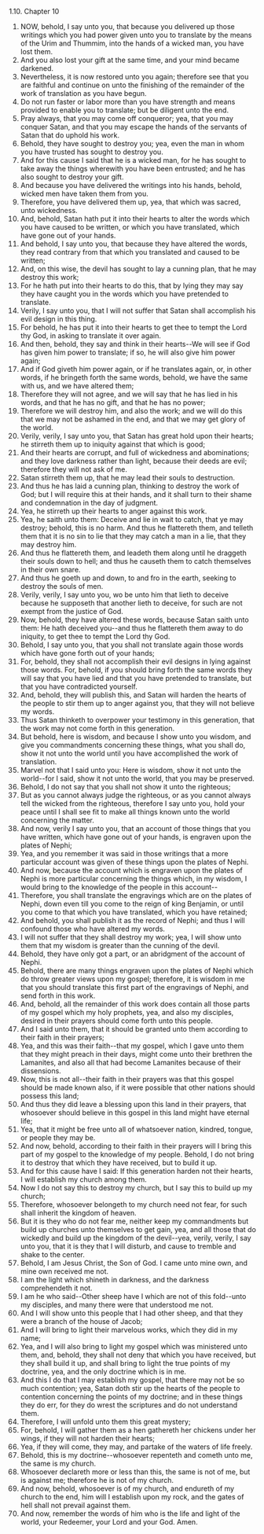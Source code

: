 1.10. Chapter 10
1. NOW, behold, I say unto you, that because you delivered up those writings which you had power given unto you to translate by the means of the Urim and Thummim, into the hands of a wicked man, you have lost them.
2. And you also lost your gift at the same time, and your mind became darkened.
3. Nevertheless, it is now restored unto you again; therefore see that you are faithful and continue on unto the finishing of the remainder of the work of translation as you have begun.
4. Do not run faster or labor more than you have strength and means provided to enable you to translate; but be diligent unto the end.
5. Pray always, that you may come off conqueror; yea, that you may conquer Satan, and that you may escape the hands of the servants of Satan that do uphold his work.
6. Behold, they have sought to destroy you; yea, even the man in whom you have trusted has sought to destroy you.
7. And for this cause I said that he is a wicked man, for he has sought to take away the things wherewith you have been entrusted; and he has also sought to destroy your gift.
8. And because you have delivered the writings into his hands, behold, wicked men have taken them from you.
9. Therefore, you have delivered them up, yea, that which was sacred, unto wickedness.
10. And, behold, Satan hath put it into their hearts to alter the words which you have caused to be written, or which you have translated, which have gone out of your hands.
11. And behold, I say unto you, that because they have altered the words, they read contrary from that which you translated and caused to be written;
12. And, on this wise, the devil has sought to lay a cunning plan, that he may destroy this work;
13. For he hath put into their hearts to do this, that by lying they may say they have caught you in the words which you have pretended to translate.
14. Verily, I say unto you, that I will not suffer that Satan shall accomplish his evil design in this thing.
15. For behold, he has put it into their hearts to get thee to tempt the Lord thy God, in asking to translate it over again.
16. And then, behold, they say and think in their hearts--We will see if God has given him power to translate; if so, he will also give him power again;
17. And if God giveth him power again, or if he translates again, or, in other words, if he bringeth forth the same words, behold, we have the same with us, and we have altered them;
18. Therefore they will not agree, and we will say that he has lied in his words, and that he has no gift, and that he has no power;
19. Therefore we will destroy him, and also the work; and we will do this that we may not be ashamed in the end, and that we may get glory of the world.
20. Verily, verily, I say unto you, that Satan has great hold upon their hearts; he stirreth them up to iniquity against that which is good;
21. And their hearts are corrupt, and full of wickedness and abominations; and they love darkness rather than light, because their deeds are evil; therefore they will not ask of me.
22. Satan stirreth them up, that he may lead their souls to destruction.
23. And thus he has laid a cunning plan, thinking to destroy the work of God; but I will require this at their hands, and it shall turn to their shame and condemnation in the day of judgment.
24. Yea, he stirreth up their hearts to anger against this work.
25. Yea, he saith unto them: Deceive and lie in wait to catch, that ye may destroy; behold, this is no harm. And thus he flattereth them, and telleth them that it is no sin to lie that they may catch a man in a lie, that they may destroy him.
26. And thus he flattereth them, and leadeth them along until he draggeth their souls down to hell; and thus he causeth them to catch themselves in their own snare.
27. And thus he goeth up and down, to and fro in the earth, seeking to destroy the souls of men.
28. Verily, verily, I say unto you, wo be unto him that lieth to deceive because he supposeth that another lieth to deceive, for such are not exempt from the justice of God.
29. Now, behold, they have altered these words, because Satan saith unto them: He hath deceived you--and thus he flattereth them away to do iniquity, to get thee to tempt the Lord thy God.
30. Behold, I say unto you, that you shall not translate again those words which have gone forth out of your hands;
31. For, behold, they shall not accomplish their evil designs in lying against those words. For, behold, if you should bring forth the same words they will say that you have lied and that you have pretended to translate, but that you have contradicted yourself.
32. And, behold, they will publish this, and Satan will harden the hearts of the people to stir them up to anger against you, that they will not believe my words.
33. Thus Satan thinketh to overpower your testimony in this generation, that the work may not come forth in this generation.
34. But behold, here is wisdom, and because I show unto you wisdom, and give you commandments concerning these things, what you shall do, show it not unto the world until you have accomplished the work of translation.
35. Marvel not that I said unto you: Here is wisdom, show it not unto the world--for I said, show it not unto the world, that you may be preserved.
36. Behold, I do not say that you shall not show it unto the righteous;
37. But as you cannot always judge the righteous, or as you cannot always tell the wicked from the righteous, therefore I say unto you, hold your peace until I shall see fit to make all things known unto the world concerning the matter.
38. And now, verily I say unto you, that an account of those things that you have written, which have gone out of your hands, is engraven upon the plates of Nephi;
39. Yea, and you remember it was said in those writings that a more particular account was given of these things upon the plates of Nephi.
40. And now, because the account which is engraven upon the plates of Nephi is more particular concerning the things which, in my wisdom, I would bring to the knowledge of the people in this account--
41. Therefore, you shall translate the engravings which are on the plates of Nephi, down even till you come to the reign of king Benjamin, or until you come to that which you have translated, which you have retained;
42. And behold, you shall publish it as the record of Nephi; and thus I will confound those who have altered my words.
43. I will not suffer that they shall destroy my work; yea, I will show unto them that my wisdom is greater than the cunning of the devil.
44. Behold, they have only got a part, or an abridgment of the account of Nephi.
45. Behold, there are many things engraven upon the plates of Nephi which do throw greater views upon my gospel; therefore, it is wisdom in me that you should translate this first part of the engravings of Nephi, and send forth in this work.
46. And, behold, all the remainder of this work does contain all those parts of my gospel which my holy prophets, yea, and also my disciples, desired in their prayers should come forth unto this people.
47. And I said unto them, that it should be granted unto them according to their faith in their prayers;
48. Yea, and this was their faith--that my gospel, which I gave unto them that they might preach in their days, might come unto their brethren the Lamanites, and also all that had become Lamanites because of their dissensions.
49. Now, this is not all--their faith in their prayers was that this gospel should be made known also, if it were possible that other nations should possess this land;
50. And thus they did leave a blessing upon this land in their prayers, that whosoever should believe in this gospel in this land might have eternal life;
51. Yea, that it might be free unto all of whatsoever nation, kindred, tongue, or people they may be.
52. And now, behold, according to their faith in their prayers will I bring this part of my gospel to the knowledge of my people. Behold, I do not bring it to destroy that which they have received, but to build it up.
53. And for this cause have I said: If this generation harden not their hearts, I will establish my church among them.
54. Now I do not say this to destroy my church, but I say this to build up my church;
55. Therefore, whosoever belongeth to my church need not fear, for such shall inherit the kingdom of heaven.
56. But it is they who do not fear me, neither keep my commandments but build up churches unto themselves to get gain, yea, and all those that do wickedly and build up the kingdom of the devil--yea, verily, verily, I say unto you, that it is they that I will disturb, and cause to tremble and shake to the center.
57. Behold, I am Jesus Christ, the Son of God. I came unto mine own, and mine own received me not.
58. I am the light which shineth in darkness, and the darkness comprehendeth it not.
59. I am he who said--Other sheep have I which are not of this fold--unto my disciples, and many there were that understood me not.
60. And I will show unto this people that I had other sheep, and that they were a branch of the house of Jacob;
61. And I will bring to light their marvelous works, which they did in my name;
62. Yea, and I will also bring to light my gospel which was ministered unto them, and, behold, they shall not deny that which you have received, but they shall build it up, and shall bring to light the true points of my doctrine, yea, and the only doctrine which is in me.
63. And this I do that I may establish my gospel, that there may not be so much contention; yea, Satan doth stir up the hearts of the people to contention concerning the points of my doctrine; and in these things they do err, for they do wrest the scriptures and do not understand them.
64. Therefore, I will unfold unto them this great mystery;
65. For, behold, I will gather them as a hen gathereth her chickens under her wings, if they will not harden their hearts;
66. Yea, if they will come, they may, and partake of the waters of life freely.
67. Behold, this is my doctrine--whosoever repenteth and cometh unto me, the same is my church.
68. Whosoever declareth more or less than this, the same is not of me, but is against me; therefore he is not of my church.
69. And now, behold, whosoever is of my church, and endureth of my church to the end, him will I establish upon my rock, and the gates of hell shall not prevail against them.
70. And now, remember the words of him who is the life and light of the world, your Redeemer, your Lord and your God. Amen.

